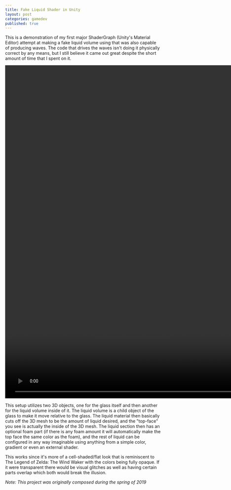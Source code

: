 ```yaml
---
title: Fake Liquid Shader in Unity
layout: post
categories: gamedev
published: true
---
```


This is a demonstration of my first major ShaderGraph (Unity's Material Editor) attempt at making a fake liquid volume using that was also capable of producing waves. The code that drives the waves isn't doing it physically correct by any means, but I still believe it came out great despite the short amount of time that I spent on it.

<video width="1920px" height="1080px" controls loop muted controlsList="nodownload">
    <source src="/assets/video/gamedev/FakeLiquidShaderGraphUnity.mp4" type="video/mp4">
    <source src="/assets/video/gamedev/FakeLiquidShaderGraphUnity.ogg" type="video/ogg">
</video>

This setup utilizes two 3D objects, one for the glass itself and then another for the liquid volume inside of it. The liquid volume is a child object of the glass to make it move relative to the glass. The liquid material then basically cuts off the 3D mesh to be the amount of liquid desired, and the "top-face" you see is actually the inside of the 3D mesh. The liquid section then has an optional foam part (if there is any foam amount it will automatically make the top face the same color as the foam), and the rest of liquid can be configured in any way imaginable using anything from a simple color, gradient or even an external shader.

This works since it's more of a cell-shaded/flat look that is reminiscent to The Legend of Zelda: The Wind Waker with the colors being fully opaque. If it were transparent there would be visual glitches as well as having certain parts overlap which both would break the illusion.

*Note: This project was originally composed during the spring of 2019*